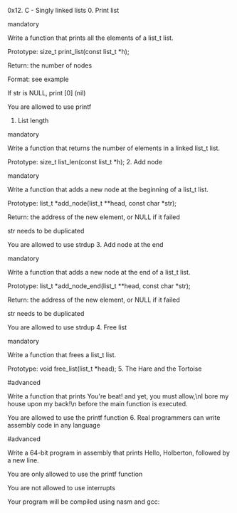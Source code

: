 0x12. C - Singly linked lists
0. Print list

mandatory

Write a function that prints all the elements of a list_t list.



Prototype: size_t print_list(const list_t *h);

Return: the number of nodes

Format: see example

If str is NULL, print [0] (nil)

You are allowed to use printf
1. List length

mandatory

Write a function that returns the number of elements in a linked list_t list.



Prototype: size_t list_len(const list_t *h);
2. Add node

mandatory

Write a function that adds a new node at the beginning of a list_t list.



Prototype: list_t *add_node(list_t **head, const char *str);

Return: the address of the new element, or NULL if it failed

str needs to be duplicated

You are allowed to use strdup
3. Add node at the end

mandatory

Write a function that adds a new node at the end of a list_t list.



Prototype: list_t *add_node_end(list_t **head, const char *str);

Return: the address of the new element, or NULL if it failed

str needs to be duplicated

You are allowed to use strdup
4. Free list

mandatory

Write a function that frees a list_t list.



Prototype: void free_list(list_t *head);
5. The Hare and the Tortoise

#advanced





Write a function that prints You're beat! and yet, you must allow,\nI bore my house upon my back!\n before the main function is executed.



You are allowed to use the printf function
6. Real programmers can write assembly code in any language

#advanced

Write a 64-bit program in assembly that prints Hello, Holberton, followed by a new line.



You are only allowed to use the printf function

You are not allowed to use interrupts

Your program will be compiled using nasm and gcc:

